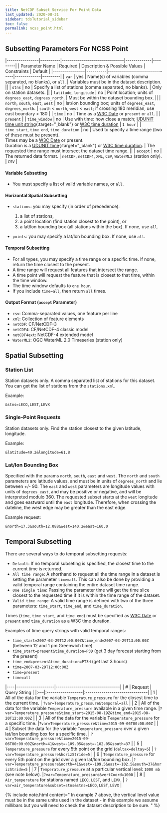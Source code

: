 ```yaml
---
title: NetCDF Subset Service For Point Data
last_updated: 2020-08-31
sidebar: tdsTutorial_sidebar
toc: false
permalink: ncss_point.html
---
```


## Subsetting Parameters For NCSS Point

|----------------|----------|-------------------------------|-------------|---------|
| Parameter Name | Required | Description & Possible Values | Constraints | Default |
|----------------|----------|-------------------------------|-------------|---------|
| `var` | yes |  Name(s) of variables (comma separated, no blanks), or `all`. |  Variables must be in the dataset description. ||
| `stns` | no | Specify a list of stations (comma separated, no blanks). |  Only on station datasets. ||
| `latitude`, `longitude` | no | Point location; units of `degrees_east`, `degrees_north`. |  Must be within the dataset bounding box. ||
| `north`, `south`, `east`, `west` | no | lat/lon bounding box; units of `degrees_east`, `degrees_north`. | `south` < `north`, `west` < `east`; if crossing 180 meridian, use east boundary > 180 |
| `time` | no | Time as a [W3C Date](ncss_grid.html#w3c-date) or `present` or `all`. | | `present` |
| `time_window` | no | Use with time: how close a match; [UDUNIT time unit string](https://cfconventions.org/Data/cf-conventions/cf-conventions-1.7/build/ch04s04.html){:target="_blank"} or [W3C time duration](#ncss_grid.html#w3c-time-duration) | `1 hour` |
| `time_start`, `time_end`, `time_duration` | no | Used to specify a time range (two of these must be present). <br>Times may be a [W3C Date](ncss_grid.html#w3c-date) or present. <br>Duration is a [UDUNIT time](https://cfconventions.org/Data/cf-conventions/cf-conventions-1.7/build/ch04s04.html){:target="_blank"} or [W3C time duration](ncss_grid.html#w3c-time-duration). | The requested time range must intersect the dataset time range. ||
| `accept` | no | The returned data format. | `netCDF`, `netCDF4`, `XML`, `CSV`, `WaterML2` (station only). | `CSV` |

#### Variable Subsetting

* You must specify a list of valid variable names, or `all`.
     
#### Horizontal Spatial Subsetting

* `stations`: you may specify (in order of precedence): 
   1. a list of stations, 
   2. a point location (find station closest to the point), or 
   3.  a lat/lon bounding box (all stations within the box). 
If none, use `all`.
     
* `points`: you may specify a lat/lon bounding box. 
If none, use `all`.
     
#### Temporal Subsetting

* For all types, you may specify a time range or a specific time. 
If none, return the time closest to the present.
* A time range will request all features that intersect the range.
* A time point will request the feature that is closest to that time, within the time window. 
* The time window defaults to `one hour`.
*  If you include `time=all`, then return `all` times.
     
#### Output Format (`accept` Parameter)

* `csv`: Comma-separated values, one feature per line
* `xml`: Collection of feature elements 
* `netCDF`: CF/NetCDF-3
* `netCDF4`: CF/NetCDF-4 classic model   
* `netCDF4ext`: NetCDF-4 extended model
* `WaterML2`: OGC WaterML 2.0 Timeseries (station only)

## Spatial Subsetting

### Station List

Station datasets only. 
A comma separated list of stations for this dataset. 
You can get the list of stations from the `stations.xml`. 

Example:
    
~~~    
&stns=LECO,LEST,LEVX
~~~
### Single-Point Requests

Station datasets only. 
Find the station closest to the given latitude, longitude. 

Example:

~~~
&latitude=40.2&longitude=61.8
~~~

### Lat/lon Bounding Box

Specified with the params `north`, `south`, `east` and `west`. 
The `north` and `south` parameters are latitude values, and must be in units of `degrees_north` and lie between +/- 90. 
The `east` and `west` parameters are longitude values with units of `degrees_east`, and may be positive or negative, and will be interpreted modulo 360. 
The requested subset starts at the `west` longitude and goes eastward until the `east` longitude. 
Therefore, when crossing the dateline, the west edge may be greater than the east edge. 

Example request:

~~~    
&north=17.3&south=12.088&west=140.2&east=160.0
~~~

## Temporal Subsetting


There are several ways to do temporal subsetting requests:

* `Default`: If no temporal subseting is specified, the closest time to the current time is returned.
* `All time range`: A shorthand to request all the time range in a dataset is setting the parameter `time=all`. 
This can also be done by providing a valid temporal range containing the entire dataset time range.
* `One single time`: Passing the parameter time will get the time slice closest to the requested time if it is within the time range of the dataset.
* `Valid time range`: A valid time range is defined with two of the three parameters: `time_start`, `time_end`, and `time_duration`.

Times (`time`, `time_start`, and `time_end`) must be specified as [W3C Date](#w3c-date) or `present` and `time_duration` as a W3C time duration.

Examples of time query strings with valid temporal ranges:

* `time_start=2007-03-29T12:00:00Z&time_end=2007-03-29T13:00:00Z` (between 12 and 1 pm Greenwich time)
* `time_start=present&time_duration=P3D` (get 3 day forecast starting from the present)
* `time_end=present&time_duration=PT3H` (get last 3 hours)
* `time=2007-03-29T12:00:00Z`
* `time=present`
* `time=all`



|----|-------------------|--------------------------------|
| # |  Request           | Query String                   |
|:---|:------------------|:-------------------------------|
| 1 | All of the data for the variable `Temperature_pressure` for the closest time to the current time. | `?var=Temperature_pressure&temporal=all` |
| 2 | All of the data for the variable `Temperature_pressure` available in a given time range. |`?var=Temperature_pressure&time_start=2015-08-19Z&time_end=2015-08-20T12:00:00Z` |
| 3 | All of the data for the variable T`emperature_pressure` for a specific time. |`?var=Temperature_pressure&time=2015-09-06T00:00:00Z` |
| 4 | Subset the data for the variable `Temperature_pressure` over a given lat/lon bounding box for a specific time. | `?var=Temperature_pressure&time=2015-09-06T00:00:00Z&north=41&west=-109.05&east=-102.05&south=37` |
| 5 | `Temperature_pressure` for every 5th point on the grid (`deltax=deltay=5`) | `?var=Temperature_pressure&horizStride=5` |
| 6 | `Temperature_pressure` for every 5th point on the grid over a given lat/lon bounding box. |`?var=Temperature_pressure&north=41&west=-109.5&east=-102.5&south=37&horizStride=5` |
| 7 | `Temperature_pressure` at a particular vertical level: `1000 mb` (see note below). |`?var=Temperature_pressure&vertCoord=1000` |
| 8 | `Air_temperature` for stations named `LECO`, `LEST`, and `LEVX`. | `?var=air_temperature&subset=stns&stns=LECO,LEST,LEVX` |

{% include note.html content="
In example 7 above, the vertical level value must be in the same units used in the dataset - in this example we assume millibars but you will need to check the dataset description to be sure.
" %}
